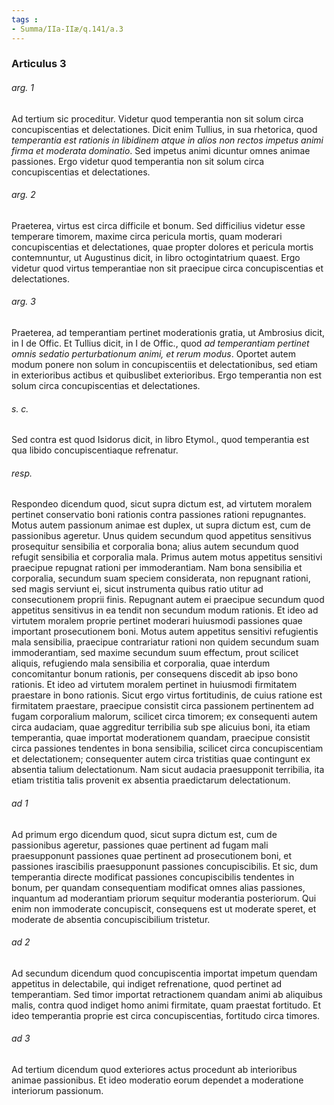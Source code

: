 ```yaml
---
tags : 
- Summa/IIa-IIæ/q.141/a.3
---
```


### Articulus 3

###### arg. 1
Ad tertium sic proceditur. Videtur quod temperantia non sit solum circa concupiscentias et delectationes. Dicit enim Tullius, in sua rhetorica, quod *temperantia est rationis in libidinem atque in alios non rectos impetus animi firma et moderata dominatio*. Sed impetus animi dicuntur omnes animae passiones. Ergo videtur quod temperantia non sit solum circa concupiscentias et delectationes.

###### arg. 2
Praeterea, virtus est circa difficile et bonum. Sed difficilius videtur esse temperare timorem, maxime circa pericula mortis, quam moderari concupiscentias et delectationes, quae propter dolores et pericula mortis contemnuntur, ut Augustinus dicit, in libro octogintatrium quaest. Ergo videtur quod virtus temperantiae non sit praecipue circa concupiscentias et delectationes.

###### arg. 3
Praeterea, ad temperantiam pertinet moderationis gratia, ut Ambrosius dicit, in I de Offic. Et Tullius dicit, in I de Offic., quod *ad temperantiam pertinet omnis sedatio perturbationum animi, et rerum modus*. Oportet autem modum ponere non solum in concupiscentiis et delectationibus, sed etiam in exterioribus actibus et quibuslibet exterioribus. Ergo temperantia non est solum circa concupiscentias et delectationes.

###### s. c.
Sed contra est quod Isidorus dicit, in libro Etymol., quod temperantia est qua libido concupiscentiaque refrenatur.

###### resp.
Respondeo dicendum quod, sicut supra dictum est, ad virtutem moralem pertinet conservatio boni rationis contra passiones rationi repugnantes. Motus autem passionum animae est duplex, ut supra dictum est, cum de passionibus ageretur. Unus quidem secundum quod appetitus sensitivus prosequitur sensibilia et corporalia bona; alius autem secundum quod refugit sensibilia et corporalia mala. Primus autem motus appetitus sensitivi praecipue repugnat rationi per immoderantiam. Nam bona sensibilia et corporalia, secundum suam speciem considerata, non repugnant rationi, sed magis serviunt ei, sicut instrumenta quibus ratio utitur ad consecutionem proprii finis. Repugnant autem ei praecipue secundum quod appetitus sensitivus in ea tendit non secundum modum rationis. Et ideo ad virtutem moralem proprie pertinet moderari huiusmodi passiones quae important prosecutionem boni. Motus autem appetitus sensitivi refugientis mala sensibilia, praecipue contrariatur rationi non quidem secundum suam immoderantiam, sed maxime secundum suum effectum, prout scilicet aliquis, refugiendo mala sensibilia et corporalia, quae interdum concomitantur bonum rationis, per consequens discedit ab ipso bono rationis. Et ideo ad virtutem moralem pertinet in huiusmodi firmitatem praestare in bono rationis. Sicut ergo virtus fortitudinis, de cuius ratione est firmitatem praestare, praecipue consistit circa passionem pertinentem ad fugam corporalium malorum, scilicet circa timorem; ex consequenti autem circa audaciam, quae aggreditur terribilia sub spe alicuius boni, ita etiam temperantia, quae importat moderationem quandam, praecipue consistit circa passiones tendentes in bona sensibilia, scilicet circa concupiscentiam et delectationem; consequenter autem circa tristitias quae contingunt ex absentia talium delectationum. Nam sicut audacia praesupponit terribilia, ita etiam tristitia talis provenit ex absentia praedictarum delectationum.

###### ad 1
Ad primum ergo dicendum quod, sicut supra dictum est, cum de passionibus ageretur, passiones quae pertinent ad fugam mali praesupponunt passiones quae pertinent ad prosecutionem boni, et passiones irascibilis praesupponunt passiones concupiscibilis. Et sic, dum temperantia directe modificat passiones concupiscibilis tendentes in bonum, per quandam consequentiam modificat omnes alias passiones, inquantum ad moderantiam priorum sequitur moderantia posteriorum. Qui enim non immoderate concupiscit, consequens est ut moderate speret, et moderate de absentia concupiscibilium tristetur.

###### ad 2
Ad secundum dicendum quod concupiscentia importat impetum quendam appetitus in delectabile, qui indiget refrenatione, quod pertinet ad temperantiam. Sed timor importat retractionem quandam animi ab aliquibus malis, contra quod indiget homo animi firmitate, quam praestat fortitudo. Et ideo temperantia proprie est circa concupiscentias, fortitudo circa timores.

###### ad 3
Ad tertium dicendum quod exteriores actus procedunt ab interioribus animae passionibus. Et ideo moderatio eorum dependet a moderatione interiorum passionum.

